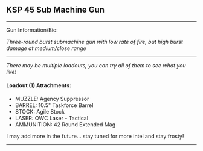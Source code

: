 ## KSP 45 Sub Machine Gun

---

Gun Information/Bio:

_Three-round burst submachine gun with low rate of fire, but high burst damage at medium/close range_

---

_There may be multiple loadouts, you can try all of them to see what you like!_

#### Loadout (1) Attachments:
- MUZZLE: Agency Suppressor
- BARREL: 10.5" Taskforce Barrel
- STOCK: Agile Stock
- LASER: OWC Laser - Tactical
- AMMUNITION: 42 Round Extended Mag

I may add more in the future... stay tuned for more intel and stay frosty!

---
